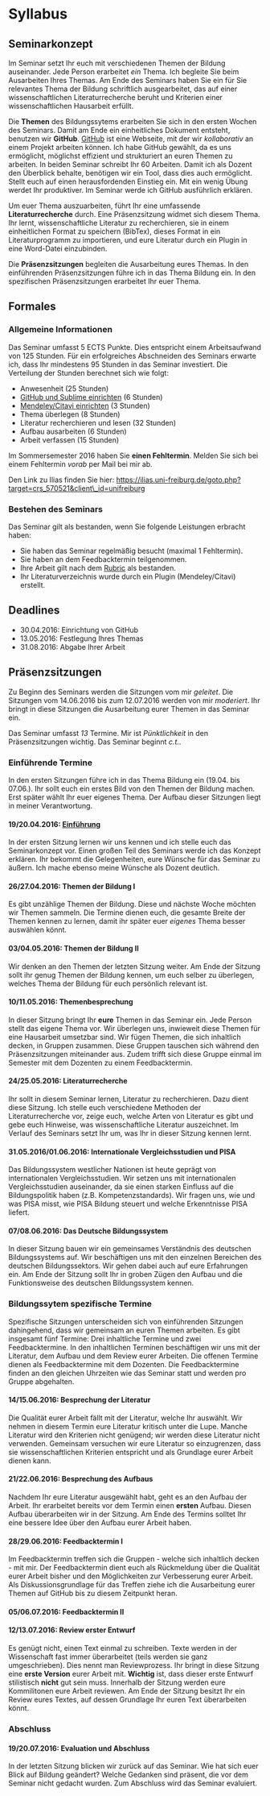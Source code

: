 Syllabus
=====================================================

## Seminarkonzept

Im Seminar setzt Ihr euch mit verschiedenen Themen der Bildung auseinander. Jede Person erarbeitet *ein* Thema. Ich begleite Sie beim Ausarbeiten Ihres Themas. Am Ende des Seminars haben Sie ein für Sie relevantes Thema der Bildung schriftlich ausgearbeitet, das auf einer wissenschaftlichen Literaturrecherche beruht und Kriterien einer wissenschaftlichen Hausarbeit erfüllt.

Die **Themen** des Bildungssytems erarbeiten Sie sich in den ersten Wochen des Seminars. Damit am Ende ein einheitliches Dokument entsteht, benutzen wir **GitHub**. [GitHub](http://t3n.de/news/eigentlich-github-472886/) ist eine Webseite, mit der wir *kollaborativ* an einem Projekt arbeiten können. Ich habe GitHub gewählt, da es uns ermöglicht, möglichst effizient und strukturiert an euren Themen zu arbeiten. In beiden Seminar schreibt Ihr 60 Arbeiten. Damit ich als Dozent den Überblick behalte, benötigen wir ein Tool, dass dies auch ermöglicht. Stellt euch auf einen herausfordenden Einstieg ein. Mit ein wenig Übung werdet Ihr produktiver. Im Seminar werde ich GitHub ausführlich erklären.

Um euer Thema auszuarbeiten, führt Ihr eine umfassende **Literaturrecherche** durch. Eine Präsenzsitzung widmet sich diesem Thema. Ihr lernt, wissenschaftliche Literatur zu recherchieren, sie in einem einheitlichen Format zu speichern (BibTex), dieses Format in ein Literaturprogramm zu importieren, und eure Literatur durch ein Plugin in eine Word-Datei einzubinden.

Die **Präsenzsitzungen** begleiten die Ausarbeitung eures Themas. In den einführenden Präsenzsitzungen führe ich in das Thema Bildung ein. In den spezifischen Präsenzsitzungen erarbeitet Ihr euer Thema. 

## Formales

### Allgemeine Informationen
Das Seminar umfasst 5 ECTS Punkte. Dies entspricht einem Arbeitsaufwand von 125 Stunden. Für ein erfolgreiches Abschneiden des Seminars erwarte ich, dass Ihr mindestens 95 Stunden in das Seminar investiert. Die Verteilung der Stunden berechnet sich wie folgt:

* Anwesenheit (25 Stunden)
* [GitHub und Sublime einrichten](software.md) (6 Stunden)
* [Mendeley/Citavi einrichten](software.md) (3 Stunden)
* Thema überlegen (8 Stunden)
* Literatur recherchieren und lesen (32 Stunden)
* Aufbau ausarbeiten (6 Stunden)
* Arbeit verfassen (15 Stunden)

Im Sommersemester 2016 haben Sie **einen Fehltermin**. Melden Sie sich bei einem Fehltermin *vorab* per Mail bei mir ab.

Den Link zu Ilias finden Sie hier: https://ilias.uni-freiburg.de/goto.php?target=crs_570521&client\_id=unifreiburg 

### Bestehen des Seminars
Das Seminar gilt als bestanden, wenn Sie folgende Leistungen erbracht haben:

* Sie haben das Seminar regelmäßig besucht (maximal 1 Fehltermin).
* Sie haben an dem Feedbacktermin teilgenommen.
* Ihre Arbeit gilt nach dem [Rubric](rubric.md) als bestanden.
* Ihr Literaturverzeichnis wurde durch ein Plugin (Mendeley/Citavi) erstellt.

## Deadlines

* 30.04.2016: Einrichtung von GitHub
* 13.05.2016: Festlegung Ihres Themas
* 31.08.2016: Abgabe Ihrer Arbeit

## Präsenzsitzungen
Zu Beginn des Seminars werden die Sitzungen vom mir *geleitet*. Die Sitzungen vom 14.06.2016 bis zum 12.07.2016 werden von mir *moderiert*. Ihr bringt in diese Sitzungen die Ausarbeitung eurer Themen in das Seminar ein. 

Das Seminar umfasst *13* Termine. Mir ist *Pünktlichkeit* in den Präsenzsitzungen wichtig. Das Seminar beginnt *c.t.*.

### Einführende Termine
In den ersten Sitzungen führe ich in das Thema Bildung ein (19.04. bis 07.06.). Ihr sollt euch ein erstes Bild von den Themen der Bildung machen. Erst später wählt Ihr euer eigenes Thema. Der Aufbau dieser Sitzungen liegt in meiner Verantwortung.

#### 19/20.04.2016: [Einführung](Sitzungen/01_Einfuehrung.md)
In der ersten Sitzung lernen wir uns kennen und ich stelle euch das Seminarkonzept vor. Einen großen Teil des Seminars werde ich das Konzept erklären. Ihr bekommt die Gelegenheiten, eure Wünsche für das Seminar zu äußern. Ich mache ebenso meine Wünsche als Dozent deutlich.

#### 26/27.04.2016: Themen der Bildung I
Es gibt unzählige Themen der Bildung. Diese und nächste Woche möchten wir Themen sammeln. Die Termine dienen euch, die gesamte Breite der Themen kennen zu lernen, damit ihr später euer *eigenes* Thema besser auswählen könnt.
	
#### 03/04.05.2016: Themen der Bildung II
Wir denken an den Themen der letzten Sitzung weiter. Am Ende der Sitzung sollt ihr genug Themen der Bildung kennen, um euch selber zu überlegen, welches Thema der Bildung für euch persönlich relevant ist.

#### 10/11.05.2016: Themenbesprechung
In dieser Sitzung bringt Ihr **eure** Themen in das Seminar ein. Jede Person stellt das eigene Thema vor. Wir überlegen uns, inwieweit diese Themen für eine Hausarbeit umsetzbar sind. Wir fügen Themen, die sich inhaltlich decken, in Gruppen zusammen. Diese Gruppen tauschen sich während den Präsenzsitzungen miteinander aus. Zudem trifft sich diese Gruppe einmal im Semester mit dem Dozenten zu einem Feedbacktermin.

#### 24/25.05.2016: Literaturrecherche
Ihr sollt in diesem Seminar lernen, Literatur zu recherchieren. Dazu dient diese Sitzung. Ich stelle euch verschiedene Methoden der Literaturrecherche vor, zeige euch, welche Arten von Literatur es gibt und gebe euch Hinweise, was wissenschaftliche Literatur auszeichnet. Im Verlauf des Seminars setzt Ihr um, was Ihr in dieser Sitzung kennen lernt.

#### 31.05.2016/01.06.2016: Internationale Vergleichsstudien und PISA
Das Bildungssystem westlicher Nationen ist heute geprägt von internationalen Vergleichsstudien. Wir setzen uns mit internationalen Vergleichsstudien auseinander, da sie einen starken Einfluss auf die Bildungspolitik haben (z.B. Kompetenzstandards). Wir fragen uns, wie und was PISA misst, wie PISA Bildung steuert und welche Erkenntnisse PISA liefert.

#### 07/08.06.2016: Das Deutsche Bildungssystem
In dieser Sitzung bauen wir ein gemeinsames Verständnis des deutschen Bildungssystems auf. Wir beschäftigen uns mit den einzelnen Bereichen des deutschen Bildungssektors. Wir gehen dabei auch auf eure Erfahrungen ein. Am Ende der Sitzung sollt Ihr in groben Zügen den Aufbau und die Funktionsweise des deutschen Bildungssystem kennen.

### Bildungssytem spezifische Termine
Spezifische Sitzungen unterscheiden sich von einführenden Sitzungen dahingehend, dass wir gemeinsam an euren Themen arbeiten. Es gibt insgesamt fünf Termine: Drei inhaltliche Termine und zwei Feedbacktermine. In den inhaltlichen Terminen beschäftigen wir uns mit der Literatur, dem Aufbau und dem Review eurer Arbeiten. Die offenen Termine dienen als Feedbacktermine mit dem Dozenten. Die Feedbacktermine finden an den gleichen Uhrzeiten wie das Seminar statt und werden pro Gruppe abgehalten.

#### 14/15.06.2016: Besprechung der Literatur
Die Qualität eurer Arbeit fällt mit der Literatur, welche Ihr auswählt. Wir nehmen in diesem Termin eure Literatur kritisch unter die Lupe. Manche Literatur wird den Kriterien nicht genügend; wir werden diese Literatur nicht verwenden. Gemeinsam versuchen wir eure Literatur so einzugrenzen, dass sie wissenschaftlichen Kriterien entspricht und als Grundlage eurer Arbeit dienen kann.

#### 21/22.06.2016: Besprechung des Aufbaus
Nachdem Ihr eure Literatur ausgewählt habt, geht es an den Aufbau der Arbeit. Ihr erarbeitet bereits vor dem Termin einen **ersten** Aufbau. Diesen Aufbau überarbeiten wir in der Sitzung. Am Ende des Termins solltet Ihr eine bessere Idee über den Aufbau eurer Arbeit haben.

#### 28/29.06.2016: Feedbacktermin I
Im Feedbacktermin treffen sich die Gruppen - welche sich inhaltlich decken - mit mir. Der Feedbacktermin dient euch als Rückmeldung über die Qualität eurer Arbeit bisher und den Möglichkeiten zur Verbesserung eurer Arbeit. Als Diskussionsgrundlage für das Treffen ziehe ich die Ausarbeitung eurer Themen auf GitHub bis zu diesem Zeitpunkt heran.

#### 05/06.07.2016: Feedbacktermin II

#### 12/13.07.2016: Review erster Entwurf
Es genügt nicht, einen Text einmal zu schreiben. Texte werden in der Wissenschaft fast immer überarbeitet (teils werden sie ganz umgeschrieben). Dies nennt man Reviewprozess. Ihr bringt in diese Sitzung eine **erste Version** eurer Arbeit mit. **Wichtig** ist, dass dieser erste Entwurf stilistisch **nicht** gut sein muss. Innerhalb der Sitzung werden eure Kommilitonen eure Arbeit reviewen. Am Ende der Sitzung besitzt Ihr ein Review eures Textes, auf dessen Grundlage Ihr euren Text überarbeiten könnt.

### Abschluss

#### 19/20.07.2016: Evaluation und Abschluss
In der letzten Sitzung blicken wir zurück auf das Seminar. Wie hat sich euer Blick auf Bildung geändert? Welche Gedanken sind präsent, die vor dem Seminar nicht gedacht wurden. Zum Abschluss wird das Seminar evaluiert.
